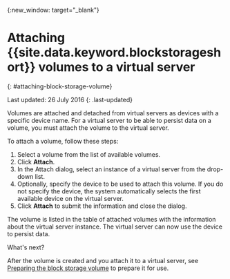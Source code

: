 
{:new_window: target="_blank"}


# Attaching {{site.data.keyword.blockstorageshort}} volumes to a virtual server
{: #attaching-block-storage-volume}

Last updated: 26 July 2016
{: .last-updated}

Volumes are attached and detached from virtual servers as devices with a specific device name. For a virtual server to be able to persist data on a volume, you must attach the volume to the virtual server.

To attach a volume, follow these steps:

1.	Select a volume from the list of available volumes.
2.	Click **Attach**.
3.	In the Attach dialog, select an instance of a virtual server from the drop-down list.
4.	Optionally, specify the device to be used to attach this volume. If you do not specify the device, the system automatically selects the first available device on the virtual server.
5.	Click **Attach** to submit the information and close the dialog.

The volume is listed in the table of attached volumes with the information about the virtual server instance.
The virtual server can now use the device to persist data. 

What's next?

After the volume is created and you attach it to a virtual server, see [Preparing the block storage volume](../BlockStorage/blockstorage_preparingvolume.html) to prepare it for use.
